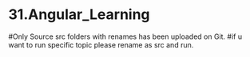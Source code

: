 # 31.Angular_Learning

#Only Source src folders with renames has been uploaded on Git.
#if u want to run specific topic please rename as src and run.
